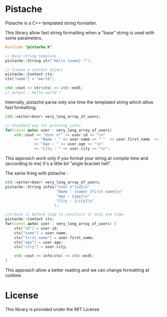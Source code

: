 # Pistache

Pistache is a C++ templated string formatter.

This library allow fast string formatting when a "base" string is used with some parameters.

```cpp
#include "pistache.h"

// Base string template
pistache::String str("Hello {name} !");

// Create a context object
pistache::Context ctx;
ctx["name"] = "world";

std::cout << str(ctx) << std::endl;
// output : Hello world !
```

Internally, pistache parse only one time the templated string which allow fast formatting;

```cpp
std::vector<User> very_long_array_of_users;

// Standard way for printing infos
for(const auto& user : very_long_array_of_users)
    std::cout << "User n°" << user.id << "\n"
             << "Name : " << user.name << " "  << user.first_name  << "\n"
             << "Age : " << user.age << "\n"
             << "City : " << user.city << "\n";
```


This approach work only if you format your string at compile time and (according to me) it's a little bit "angle bracket hell".

The same thing with pistache :

```cpp
std::vector<User> very_long_array_of_users;
pistache::String infos("User n°{id}\n"
                       "Name : {name} {first_name}\n"
                       "Age : {age}\n"
                       "City : {city}\n"
                      );

//Create it before loop to construct it only one time                      
pistache::Context ctx;
for(const auto& user : very_long_array_of_users) {
    ctx["id"] = user.id;
    ctx["name"] = user.name;
    ctx["first_name"] = user.first_name;
    ctx["age"] = user.age;
    ctx["city"] = user.city;

    std::cout << info(ctx) << std::endl;
}
```

This approach allow a better reading and we can change formatting at runtime.


# License

This library is provided under the MIT License
